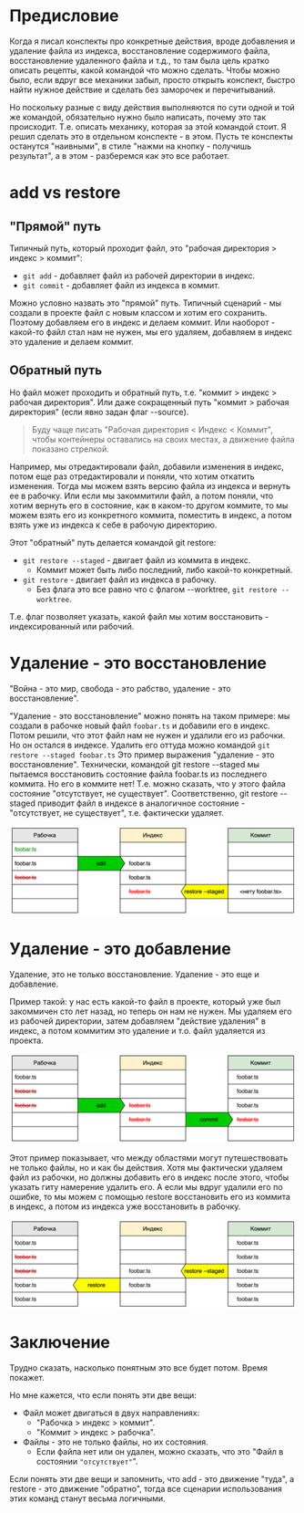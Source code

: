 # Предисловие

Когда я писал конспекты про конкретные действия, вроде добавления и удаление файла из индекса, восстановление содержимого файла, восстановление удаленного файла и т.д., то там была цель кратко описать рецепты, какой командой что можно сделать. Чтобы можно было, если вдруг все механики забыл, просто открыть конспект, быстро найти нужное действие и сделать без заморочек и перечитываний.

Но поскольку разные с виду действия выполняются по сути одной и той же командой, обязательно нужно было написать, почему это так происходит. Т.е. описать механику, которая за этой командой стоит. Я решил сделать это в отдельном конспекте - в этом. Пусть те конспекты останутся "наивными", в стиле "нажми на кнопку - получишь результат", а в этом - разберемся как это все работает.

# add vs restore

## "Прямой" путь

Типичный путь, который проходит файл, это "рабочая директория > индекс > коммит":

* `git add` - добавляет файл из рабочей директории в индекс.
* `git commit` - добавляет файл из индекса в коммит.

Можно условно назвать это "прямой" путь. Типичный сценарий - мы создали в проекте файл с новым классом и хотим его сохранить. Поэтому добавляем его в индекс и делаем коммит. Или наоборот - какой-то файл стал нам не нужен, мы его удаляем, добавляем в индекс это удаление и делаем коммит.

## Обратный путь

Но файл может проходить и обратный путь, т.е. "коммит > индекс > рабочая директория". Или даже сокращенный путь "коммит > рабочая директория" (если явно задан флаг --source).

> Буду чаще писать "Рабочая директория < Индекс < Коммит", чтобы контейнеры оставались на своих местах, а движение файла показано стрелкой.

Например, мы отредактировали файл, добавили изменения в индекс, потом еще раз отредактировали и поняли, что хотим откатить изменения. Тогда мы можем взять версию файла из индекса и вернуть ее в рабочку. Или если мы закоммитили файл, а потом поняли, что хотим вернуть его в состояние, как в каком-то другом коммите, то мы можем взять его из конкретного коммита, поместить в индекс, а потом взять уже из индекса к себе в рабочую директорию.

Этот "обратный" путь делается командой git restore:

* `git restore --staged` - двигает файл из коммита в индекс.
  * Коммит может быть либо последний, либо какой-то конкретный.
* `git restore` - двигает файл из индекса в рабочку.
  * Без флага это все равно что с флагом --worktree, `git restore --worktree`.

Т.е. флаг позволяет указать, какой файл мы хотим восстановить - индексированный или рабочий.

#  Удаление - это восстановление

"Война - это мир, свобода - это рабство, удаление - это восстановление".

"Удаление - это восстановление" можно понять на таком примере: мы создали в рабочке новый файл `foobar.ts` и добавили его в индекс. Потом решили, что этот файл нам не нужен и удалили его из рабочки. Но он остался в индексе. Удалить его оттуда можно командой `git restore --staged foobar.ts` Это пример выражения "удаление - это восстановление". Технически, командой git restore --staged мы пытаемся восстановить состояние файла foobar.ts из последнего коммита. Но его в коммите нет! Т.е. можно сказать, что у этого файла состояние "отсутствует, не существует". Соответственно, git restore --staged приводит файл в индексе в аналогичное состояние - "отсутствует, не существует", т.е. фактически удаляет.

![delete-is-restore.drawio](img/delete-is-restore.drawio.svg)

# Удаление - это добавление

Удаление, это не только восстановление. Удаление - это еще и добавление.

Пример такой: у нас есть какой-то файл в проекте, который уже был закоммичен сто лет назад, но теперь он нам не нужен. Мы удаляем его из рабочей директории, затем добавляем "действие удаления" в индекс, а потом коммитим это удаление и т.о. файл удаляется из проекта.

![delete-is-add.drawio](img/delete-is-add.drawio.svg)

Этот пример показывает, что между областями могут путешествовать не только файлы, но и как бы действия. Хотя мы фактически удаляем файл из рабочки, но должны добавить его в индекс после этого, чтобы указать гиту намерение удалить его. А если мы вдруг удалили его по ошибке, то мы можем с помощью restore восстановить его из коммита в индекс, а потом из индекса уже восстановить в рабочку.

![restore-example.drawio](img/restore-example.drawio.svg)

# Заключение

Трудно сказать, насколько понятным это все будет потом. Время покажет.

Но мне кажется, что если понять эти две вещи:

* Файл может двигаться в двух направлениях:
  * "Рабочка > индекс > коммит".
  * "Коммит > индекс > рабочка".
* Файлы - это не только файлы, но их состояния.
  * Если файла нет или он удален, можно сказать, что это "Файл в состоянии `"отсутствует"`".

Если понять эти две вещи и запомнить, что add - это движение "туда", а restore - это движение "обратно", тогда все сценарии использования этих команд станут весьма логичными.